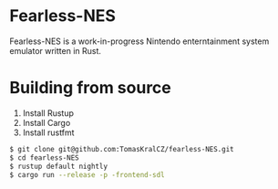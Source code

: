# Fearless-NES
Fearless-NES is a work-in-progress Nintendo enterntainment system emulator written in Rust.

# Building from source
1. Install Rustup
2. Install Cargo
3. Install rustfmt

```sh
$ git clone git@github.com:TomasKralCZ/fearless-NES.git
$ cd fearless-NES
$ rustup default nightly
$ cargo run --release -p -frontend-sdl
```
